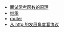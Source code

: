 - [面试常考函数的原理](/interview/function-principle)
- [继承](/interview/extends)
- [router](/interview/router)
- [从 http 的发展角度看协议](/interview/http-summary)
